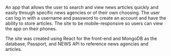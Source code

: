 An app that allows the user to search and view news articles quickly and easily through specific news agencies or of their own choosing. 
The user can log in with a username and password to create an account and have the ability to store articles. The site to be mobile-responsive so users can view the app on their phones. 

The site was created using React for the front-end and MongoDB as the database, Passport, and NEWS API to reference news agencies and articles.
